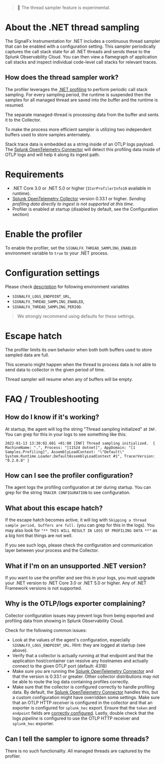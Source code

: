 
> :construction: The thread sampler feature is experimental.

# About the .NET thread sampling

The SignalFx Instrumentation for .NET includes a continuous thread sampler
that can be enabled with a configuration setting. This sampler periodically captures
the call stack state for all .NET threads and sends these
to the Splunk Observability Cloud. You can then view a flamegraph of application
call stacks and inspect individual code-level call stacks for relevant traces.

## How does the thread sampler work?

The profiler leverages the [.NET profiling](https://docs.microsoft.com/en-us/dotnet/framework/unmanaged-api/profiling/)
to perform periodic call stack sampling. For every sampling period,
the runtime is suspended
then the samples for all managed thread are saved into the buffer
and the runtime is resumed.

The separate managed-thread is processing data from the buffer
and sents it to the Collector.

To make the process more efficient sampler is utilizing two independent buffers
used to store samples anternately.

Stack trace data is embedded as a string inside of an OTLP logs payload. The
[Splunk OpenTelemetry Connector](https://github.com/signalfx/splunk-otel-collector)
will detect this profiling data inside of OTLP logs and will help it along
its ingest path.

# Requirements

* .NET Core 3.0 or .NET 5.0 or higher (`ICorProfilerInfo10` available in runtime).
* [Splunk OpenTelemetry Collector](https://github.com/signalfx/splunk-otel-collector)
version 0.33.1 or higher.
_Sending profiling data directly to ingest is not supported at this time_.
* Profiler is enabled at startup (disabled by default, see the Configuration section)

# Enable the profiler

To enable the profiler, set the `SIGNALFX_THREAD_SAMPLING_ENABLED` environment variable
to `true` to your .NET process.

# Configuration settings

Please check [description](internal-config.md) for following environment variables

* `SIGNALFX_LOGS_ENDPOINT_URL`,
* `SIGNALFX_THREAD_SAMPLING_ENABLED`,
* `SIGNALFX_THREAD_SAMPLING_PERIOD`.

> We strongly recommend using defaults for these settings.

# Escape hatch

The profiler limits its own behavior when both both buffers
used to store sampled data are full.

This scenario might happen when the thread to process data is not able
to send data to collector in the given period of time.

Thread sampler will resume when any of buffers will be empty.

# FAQ / Troubleshooting

## How do I know if it's working?

At startup, the agent will log the string "Thread sampling initialized" at `INF`.
You can grep for this in your logs to see something like this:

```text
2022-01-13 13:30:02.601 +01:00 [INF] Thread sampling initialized.  { MachineName: ".", Process: "[11524 dotnet]", AppDomain: "[1 Samples.Profiling]", AssemblyLoadContext: "\"Default\" System.Runtime.Loader.DefaultAssemblyLoadContext #1", TracerVersion: "0.2.0.0" }
```

## How can I see the profiler configuration?

The agent logs the profiling configuration at `INF` during startup. You can grep
for the string `TRACER CONFIGURATION` to see configuration.

## What about this escape hatch?

If the escape hatch becomes active, it will log with
`Skipping a thread sample period, buffers are full.`
(you can grep for this in the logs).
You may also look for `"** THIS WILL RESULT IN LOSS OF PROFILING DATA **"`
as a big hint that things are not well.

If you see such logs, please check the configuration and communication layer
between your process and the Collector.

## What if I'm on an unsupported .NET version?

If you want to use the profiler and see this in your logs, you must upgrade
your .NET version to .NET Core 3.0 or .NET 5.0 or higher.
Any of .NET Framework versions is not supported.

## Why is the OTLP/logs exporter complaining?

Collector configuration issues may prevent logs from being exported and profiling
data from showing in Splunk Observability Cloud.

Check for the following common issues:

* Look at the values of the agent's configuration,
especially `SIGNALFX_LOGS_ENDPOINT_URL`. Hint: they are logged at startup (see above).
* Verify that a collector is actually running at that endpoint and that the
application host/container can resolve any hostnames
and actually connect to the given OTLP port (default: 4318)
* Make sure you are running the [Splunk OpenTelemetry Connector](https://github.com/signalfx/splunk-otel-collector)
and that the version is 0.33.1 or greater.
Other collector distributions may not be able to route
the log data containing profiles correctly.
* Make sure that the collector is configured correctly to handle profiling data.
By default, the [Splunk OpenTelemetry Connector](https://github.com/signalfx/splunk-otel-collector)
handles this, but a custom configuration might have overridden some settings.
Make sure that an OTLP HTTP _receiver_ is configured in the collector
and that an exporter is configured for `splunk_hec` export.
Ensure that the `token` and `endpoint` fields are [correctly configured](https://github.com/open-telemetry/opentelemetry-collector-contrib/tree/main/receiver/splunkhecreceiver#configuration).
Lastly, double check that the logs _pipeline_ is configured to use
the OTLP HTTP receiver and `splunk_hec` exporter.

## Can I tell the sampler to ignore some threads?

There is no such functionality. All managed threads are captured by the profiler.
